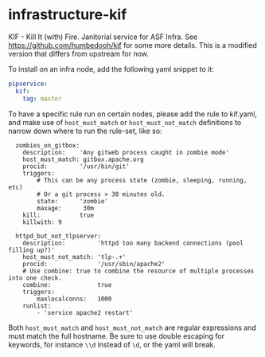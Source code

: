 # infrastructure-kif
KIF - Kill It (with) Fire. Janitorial service for ASF Infra.
See https://github.com/humbedooh/kif for some more details.
This is a modified version that differs from upstream for now.


To install on an infra node, add the following yaml snippet to it:

~~~yaml
pipservice:
  kif:
    tag: master
~~~

To have a specific rule run on certain nodes, please add the rule to kif.yaml, and make use of `host_must_match` or `host_must_not_match` definitions to narrow down where to run the rule-set, like so:

~~~
  zombies_on_gitbox:
    description:    'Any gitweb process caught in zombie mode'
    host_must_match: gitbox.apache.org
    procid:         '/usr/bin/git'
    triggers:
        # This can be any process state (zombie, sleeping, running, etc)
        # Or a git process > 30 minutes old.
        state:      'zombie'
        maxage:      30m
    kill:           true
    killwith: 9
  
  httpd_but_not_tlpserver:
    description:         'httpd too many backend connections (pool filling up?)'
    host_must_not_match: 'tlp-.+'
    procid:              '/usr/sbin/apache2'
    # Use combine: true to combine the resource of multiple processes into one check.
    combine:             true
    triggers:
        maxlocalconns:   1000
    runlist:
        - 'service apache2 restart'
~~~

Both `host_must_match` and `host_must_not_match` are regular expressions and must match the full hostname.
Be sure to use double escaping for keywords, for instance `\\d` instead of `\d`, or the yaml will break.
